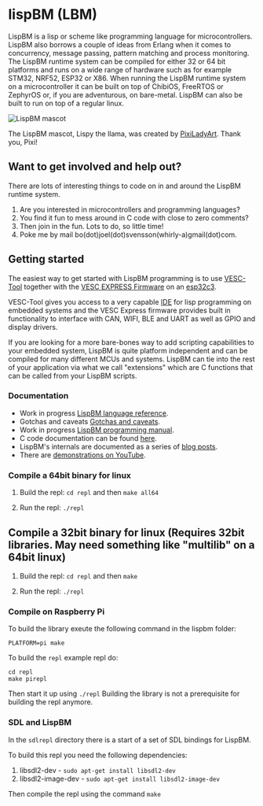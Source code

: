 # lispBM (LBM)

LispBM is a lisp or scheme like programming language for
microcontrollers.  LispBM also borrows a couple of ideas from Erlang
when it comes to concurrency, message passing, pattern matching and
process monitoring.  The LispBM runtime system can be compiled for
either 32 or 64 bit platforms and runs on a wide range of hardware
such as for example STM32, NRF52, ESP32 or X86.  When running the
LispBM runtime system on a microcontroller it can be built on top of
ChibiOS, FreeRTOS or ZephyrOS or, if you are adventurous, on bare-metal.
LispBM can also be built to run on top of a regular linux. 

![LispBM mascot](https://github.com/svenssonjoel/lispBM/blob/master/mascot/lispbm_llama_small.png)

The LispBM mascot, Lispy the llama, was created by
[PixiLadyArt](https://www.instagram.com/pixiladyart/). Thank you, Pixi! 

## Want to get involved and help out?

There are lots of interesting things to code on in and around the
LispBM runtime system.

1. Are you interested in microcontrollers and programming languages?
2. You find it fun to mess around in C code with close to zero comments?
3. Then join in the fun. Lots to do, so little time!
4. Poke me by mail bo(dot)joel(dot)svensson(whirly-a)gmail(dot)com.

## Getting started 

The easiest way to get started with LispBM programming is to use
[VESC-Tool](https://vesc-project.com/vesc_tool) together with the
[VESC EXPRESS Firmware](https://github.com/vedderb/vesc_express) on an [esp32c3](https://docs.espressif.com/projects/esp-idf/en/latest/esp32c3/hw-reference/esp32c3/user-guide-devkitm-1.html).

VESC-Tool gives you access to a very capable [IDE](https://vesc-project.com/sites/default/files/lisp%20overview.png) for lisp programming on embedded systems
and the VESC Express firmware provides built in functionality to interface with CAN, WIFI, BLE and UART
as well as GPIO and display drivers.

If you are looking for a more bare-bones way to add scripting capabilities to your
embedded system, LispBM is quite platform independent and can be compiled for many
different MCUs and systems. LispBM can tie into the rest of your application via
what we call "extensions" which are C functions that can be called from your LispBM scripts. 

### Documentation

 - Work in progress [LispBM language reference](./doc/lbmref.md).
 - Gotchas and caveats [Gotchas and caveats](./doc/gotchas.md).
 - Work in progress [LispBM programming manual](./doc/manual).
 - C code documentation can be found [here](http://svenssonjoel.github.io/lbmdoc/html/index.html).
 - LispBM's internals are documented as a series of [blog posts](http://svenssonjoel.github.io).
 - There are [demonstrations on YouTube](https://youtube.com/playlist?list=PLtf_3TaqZoDOQqZcB9Yj-R1zS2DWDZ9q9).

### Compile a 64bit binary for linux

1. Build the repl: `cd repl` and then `make all64`

2. Run the repl: `./repl`

## Compile a 32bit binary for linux (Requires 32bit libraries. May need something like "multilib" on a 64bit linux)

1. Build the repl: `cd repl` and then `make`

2. Run the repl: `./repl`

### Compile on Raspberry Pi

To build the library exeute the following command in the lispbm folder:

```
PLATFORM=pi make
```

To build the `repl` example repl do:

```
cd repl
make pirepl
```

Then start it up using `./repl`
Building the library is not a prerequisite for building the repl anymore.

### SDL and LispBM

In the `sdlrepl` directory there is a start of a set of SDL bindings for LispBM.

To build this repl you need the following dependencies:

1. libsdl2-dev - `sudo apt-get install libsdl2-dev`
2. libsdl2-image-dev - `sudo apt-get install libsdl2-image-dev`

Then compile the repl using the command `make`
